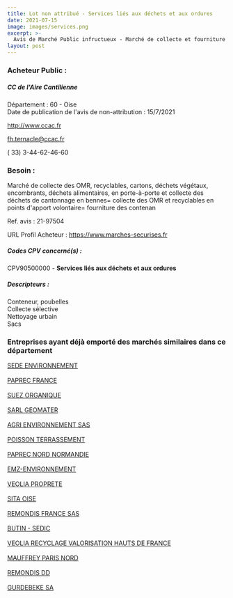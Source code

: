 ```yaml
---
title: Lot non attribué - Services liés aux déchets et aux ordures
date: 2021-07-15
image: images/services.png
excerpt: >-
  Avis de Marché Public infructueux - Marché de collecte et fourniture de contenants pour les déchets ménagers et assimilés sur le territoire de la Communauté de communes de l'Aire Cantilienne
layout: post
---
```


### Acheteur Public :
##### CC de l'Aire Cantilienne
Département : 60 - Oise<br/>
Date de publication de l'avis de non-attribution : 15/7/2021


http://www.ccac.fr

fh.ternacle@ccac.fr

( 33) 3-44-62-46-60
### Besoin :

Marché de collecte des OMR, recyclables, cartons, déchets végétaux, encombrants, déchets alimentaires, en porte-à-porte et collecte des déchets de cantonnage en bennes= collecte des OMR et recyclables en points d'apport volontaire= fourniture des contenan

Ref. avis : 21-97504

URL Profil Acheteur : https://www.marches-securises.fr

##### Codes CPV concerné(s) :
CPV90500000 - **Services liés aux déchets et aux ordures** <br/>

##### Descripteurs :
Conteneur, poubelles <br/>
Collecte sélective <br/>
Nettoyage urbain <br/>
Sacs <br/>

### Entreprises ayant déjà emporté des marchés similaires dans ce département
<a href="/entreprise-545/siren-315732842">SEDE ENVIRONNEMENT</a><br/><br/>
<a href="/entreprise-548/siren-333050284">PAPREC FRANCE</a><br/><br/>
<a href="/entreprise-550/siren-345306880">SUEZ ORGANIQUE</a><br/><br/>
<a href="/entreprise-557/siren-413768623">SARL GEOMATER</a><br/><br/>
<a href="/entreprise-562/siren-444360598">AGRI ENVIRONNEMENT SAS</a><br/><br/>
<a href="/entreprise-565/siren-484561998">POISSON TERRASSEMENT</a><br/><br/>
<a href="/entreprise-569/siren-511867442">PAPREC NORD NORMANDIE</a><br/><br/>
<a href="/entreprise-570/siren-524859220">EMZ-ENVIRONNEMENT</a><br/><br/>
<a href="/entreprise-573/siren-572221034">VEOLIA PROPRETE</a><br/><br/>
<a href="/entreprise-573/siren-620500744">SITA OISE</a><br/><br/>
<a href="/entreprise-573/siren-696880178">REMONDIS FRANCE SAS</a><br/><br/>
<a href="/entreprise-573/siren-697180453">BUTIN - SEDIC</a><br/><br/>
<a href="/entreprise-574/siren-745550111">VEOLIA RECYCLAGE VALORISATION HAUTS DE FRANCE</a><br/><br/>
<a href="/entreprise-578/siren-814970539">MAUFFREY PARIS NORD</a><br/><br/>
<a href="/entreprise-581/siren-851054742">REMONDIS DD</a><br/><br/>
<a href="/entreprise-582/siren-927220442">GURDEBEKE SA</a><br/><br/>
